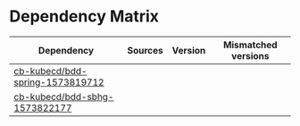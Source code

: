 # Dependency Matrix

Dependency | Sources | Version | Mismatched versions
---------- | ------- | ------- | -------------------
[cb-kubecd/bdd-spring-1573819712](https://github.com/cb-kubecd/bdd-spring-1573819712.git) |  | []() | 
[cb-kubecd/bdd-sbhg-1573822177](https://github.com/cb-kubecd/bdd-sbhg-1573822177.git) |  | []() | 
